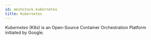 ```yaml
---
id: meshstack.kubernetes
title: Kubernetes
---
```


*Kubernetes* (K8s) is an Open-Source Container Orchestration Platform initiated by Google.